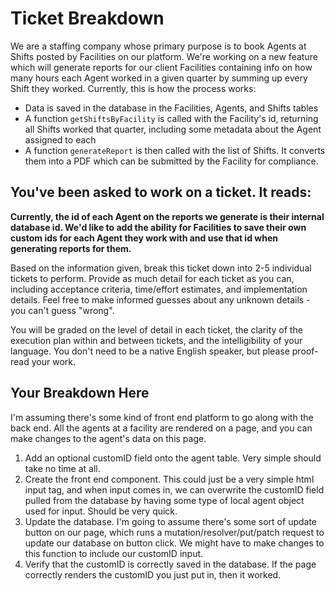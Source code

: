 # Ticket Breakdown
We are a staffing company whose primary purpose is to book Agents at Shifts posted by Facilities on our platform. We're working on a new feature which will generate reports for our client Facilities containing info on how many hours each Agent worked in a given quarter by summing up every Shift they worked. Currently, this is how the process works:

- Data is saved in the database in the Facilities, Agents, and Shifts tables
- A function `getShiftsByFacility` is called with the Facility's id, returning all Shifts worked that quarter, including some metadata about the Agent assigned to each
- A function `generateReport` is then called with the list of Shifts. It converts them into a PDF which can be submitted by the Facility for compliance.

## You've been asked to work on a ticket. It reads:

**Currently, the id of each Agent on the reports we generate is their internal database id. We'd like to add the ability for Facilities to save their own custom ids for each Agent they work with and use that id when generating reports for them.**


Based on the information given, break this ticket down into 2-5 individual tickets to perform. Provide as much detail for each ticket as you can, including acceptance criteria, time/effort estimates, and implementation details. Feel free to make informed guesses about any unknown details - you can't guess "wrong".


You will be graded on the level of detail in each ticket, the clarity of the execution plan within and between tickets, and the intelligibility of your language. You don't need to be a native English speaker, but please proof-read your work.

## Your Breakdown Here
I'm assuming there's some kind of front end platform to go along with the back end. All the agents at a facility are rendered on a page, and you can make changes to the agent's data on this page.
1. Add an optional customID field onto the agent table. Very simple should take no time at all.
2. Create the front end component. This could just be a very simple html input tag, and when input comes in, we can overwrite the customID field pulled from the database by having some type of local agent object used for input. Should be very quick.
3. Update the database. I'm going to assume there's some sort of update button on our page, which runs a mutation/resolver/put/patch request to update our database on button click. We might have to make changes to this function to include our customID input.
4. Verify that the customID is correctly saved in the database. If the page correctly renders the customID you just put in, then it worked.
